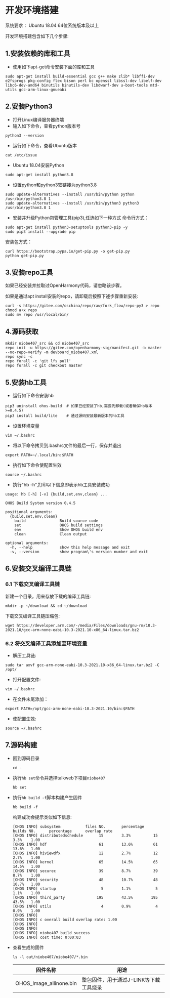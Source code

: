 # 开发环境搭建
系统要求： Ubuntu 18.04 64位系统版本及以上

开发环境搭建包含如下几个步骤:

## 1.安装依赖的库和工具
- 使用如下apt-get命令安装下面的库和工具
```shell
sudo apt-get install build-essential gcc g++ make zlib* libffi-dev e2fsprogs pkg-config flex bison perl bc openssl libssl-dev libelf-dev libc6-dev-amd64 binutils binutils-dev libdwarf-dev u-boot-tools mtd-utils gcc-arm-linux-gnueabi
```

## 2.安装Python3
- 打开Linux编译服务器终端
- 输入如下命令，查看python版本号
```shell
python3 --version
```
- 运行如下命令，查看Ubuntu版本
```shell
cat /etc/issue
```
- Ubuntu 18.04安装Python
```shell
sudo apt-get install python3.8
```
- 设置python和python3软链接为python3.8
```shell
sudo update-alternatives --install /usr/bin/python python /usr/bin/python3.8 1
sudo update-alternatives --install /usr/bin/python3 python3 /usr/bin/python3.8 1
```
- 安装并升级Python包管理工具(pip3),任选如下一种方式
命令行方式：
```shell
sudo apt-get install python3-setuptools python3-pip -y
sudo pip3 install --upgrade pip
```
安装包方式：
```shell
curl https://bootstrap.pypa.io/get-pip.py -o get-pip.py
python get-pip.py
```
## 3.安装repo工具
如果已经安装并拉取过OpenHarmony代码，请忽略该步骤。

如果是通过apt install安装的repo，请卸载后按照下述步骤重新安装:
```shell
curl -s https://gitee.com/oschina/repo/raw/fork_flow/repo-py3 > repo
chmod a+x repo
sudo mv repo /usr/local/bin/
```
## 4.源码获取

```shell
mkdir niobe407_src && cd niobe407_src
repo init -u https://gitee.com/openharmony-sig/manifest.git -b master --no-repo-verify -m devboard_niobe407.xml
repo sync -c
repo forall -c 'git lfs pull'
repo forall -c git checkout master
```
## 5.安装hb工具
- 运行如下命令安装hb
```shell
pip3 uninstall ohos-build  # 如果已经安装了hb,需要先卸载(或者确保hb版本>=0.4.5)
pip3 install build/lite    # 通过源码安装最新版本的hb工具
```
- 设置环境变量
```shell
vim ~/.bashrc
```
- 将以下命令拷贝到.bashrc文件的最后一行，保存并退出
```shell
export PATH=~/.local/bin:$PATH
```
- 执行如下命令使配置生效
```shell
source ~/.bashrc
```
- 执行"hb -h",打印以下信息即表示hb工具安装成功
```shell
usage: hb [-h] [-v] {build,set,env,clean} ...

OHOS Build System version 0.4.5

positional arguments:
  {build,set,env,clean}
    build               Build source code
    set                 OHOS build settings
    env                 Show OHOS build env
    clean               Clean output

optional arguments:
  -h, --help            show this help message and exit
  -v, --version         show program\'s version number and exit
```

## 6.安装交叉编译工具链
### 6.1 下载交叉编译工具链

新建一个目录，用来存放下载的编译工具链:
```shell
mkdir -p ~/download && cd ~/download
```

下载交叉编译工具链压缩包:
```shell
wget https://developer.arm.com/-/media/Files/downloads/gnu-rm/10.3-2021.10/gcc-arm-none-eabi-10.3-2021.10-x86_64-linux.tar.bz2
```
### 6.2 将交叉编译工具添加至环境变量
- 解压工具链:
```shell
sudo tar axvf gcc-arm-none-eabi-10.3-2021.10-x86_64-linux.tar.bz2 -C /opt/
```
- 打开配置文件:
```shell
vim ~/.bashrc
```
- 在文件末尾添加：
```shell      
export PATH=/opt/gcc-arm-none-eabi-10.3-2021.10/bin:$PATH
```      
- 使配置生效:   
```shell
source ~/.bashrc
```

## 7.源码构建
- 回到源码目录
    ```shell
    cd -
    ```
- 执行`hb set`命令并选择talkweb下项目`niobe407`
    ```shell
    hb set
    ```
- 执行`hb build -f`脚本构建产生固件
    ```shell
    hb build -f
    ```
    构建成功会提示类似如下信息:
    ```
    [OHOS INFO] subsystem           files NO.       percentage      builds NO.      percentage      overlap rate
    [OHOS INFO] distributedschedule       15        3.3%          15        3.3%    1.00
    [OHOS INFO] hdf                       61        13.6%         61        13.6%   1.00
    [OHOS INFO] hiviewdfx                 12        2.7%          12        2.7%    1.00
    [OHOS INFO] kernel                    65        14.5%         65        14.5%   1.00
    [OHOS INFO] securec                   39        8.7%          39        8.7%    1.00
    [OHOS INFO] security                  48        10.7%         48        10.7%   1.00
    [OHOS INFO] startup                    5        1.1%           5        1.1%    1.00
    [OHOS INFO] third_party              195        43.5%        195        43.5%   1.00
    [OHOS INFO] utils                      4        0.9%           4        0.9%    1.00
    [OHOS INFO] 
    [OHOS INFO] c overall build overlap rate: 1.00
    [OHOS INFO] 
    [OHOS INFO] 
    [OHOS INFO] niobe407 build success
    [OHOS INFO] cost time: 0:00:03
    ```
- 查看生成的固件
    ```shell
    ls -l out/niobe407/niobe407/*.bin
    ```
    |  固件名称	|  用途 |  
    |  ----  | ----  | 
    |  OHOS_Image_allinone.bin | 整包固件，用于通过J-LINK等下载工具烧录|